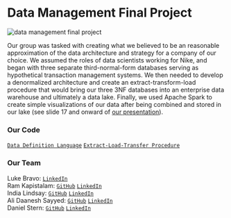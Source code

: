 # Data Management Final Project
![data management final project](https://i.imgur.com/onsLBGK.jpg)

Our group was tasked with creating what we believed to be an reasonable approximation of the data architecture and strategy for a company of our choice. We assumed the roles of data scientists working for Nike, and began with three separate third-normal-form databases serving as hypothetical transaction management systems. We then needed to develop a denormalized architecture and create an extract-transform-load procedure that would bring our three 3NF databases into an enterprise data warehouse and ultimately a data lake. Finally, we used Apache Spark to create simple visualizations of our data after being combined and stored in our lake (see slide 17 and onward of [our presentation](https://github.com/lukembravo/data_management_final_project/blob/master/Presentation%20deck.pdf)).

### Our Code 
[`Data Definition Language`](https://github.com/lukembravo/data_management_final_project/blob/master/DDL.sql) [`Extract-Load-Transfer Procedure`](https://github.com/lukembravo/data_management_final_project/blob/master/ETL%20final.sql)

### Our Team
Luke Bravo: [`LinkedIn`](https://www.linkedin.com/in/luke-bravo/)  
Ram Kapistalam: [`GitHub`](https://github.com/rkapistalam) [`LinkedIn`](https://www.linkedin.com/in/ramkapistalam/)  
India Lindsay: [`GitHub`](https://github.com/indialindsay) [`LinkedIn`](https://www.linkedin.com/in/india-lindsay/)  
Ali Daanesh Sayyed: [`GitHub`](https://github.com/adsayyed?tab=repositories) [`LinkedIn`](https://www.linkedin.com/in/adsayyed/)  
Daniel Stern: [`GitHub`](https://github.com/Daniel-Stern-98) [`LinkedIn`](https://www.linkedin.com/in/daniel-g-stern/)
